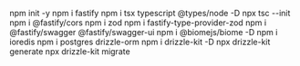 npm init -y
npm i fastify
npm i tsx typescript @types/node -D
npx tsc --init
npm i @fastify/cors
npm i zod
npm i fastify-type-provider-zod
npm i @fastify/swagger @fastify/swagger-ui
npm i @biomejs/biome -D
npm i ioredis
npm i postgres drizzle-orm
npm i drizzle-kit -D
npx drizzle-kit generate
npx drizzle-kit migrate
